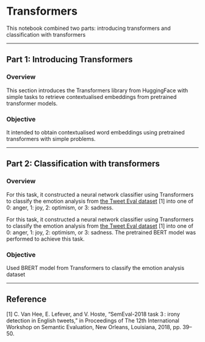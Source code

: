 # Transformers

This notebook combined two parts: introducing transformers and classification with transformers 

---
## Part 1: Introducing Transformers
### Overview
This section introduces the Transformers library from HuggingFace with simple tasks to retrieve contextualised embeddings from pretrained transformer models.

### Objective
It intended to obtain contextualised word embeddings using pretrained transformers with simple problems.

---

## Part 2: Classification with transformers
### Overview
For this task, it constructed a neural network classifier using Transformers to classify the emotion analysis from [the Tweet Eval dataset](https://huggingface.co/datasets/tweet_eval) [1] into one of 0: anger, 1: joy, 2: optimism, or 3: sadness.

For this task, it constructed a neural network classifier using Transformers to classify the emotion analysis from [the Tweet Eval dataset](https://huggingface.co/datasets/tweet_eval) [1] into one of 0: anger, 1: joy, 2: optimism, or 3: sadness.  The pretrained BERT model was performed to achieve this task.

### Objective
Used BRERT model from Transformers to classify the emotion analysis dataset

---

## Reference
[1] C. Van Hee, E. Lefever, and V. Hoste, “SemEval-2018 task 3 : irony detection in English tweets,” in Proceedings of The 12th International Workshop on Semantic Evaluation, New Orleans, Louisiana, 2018, pp. 39–50.
